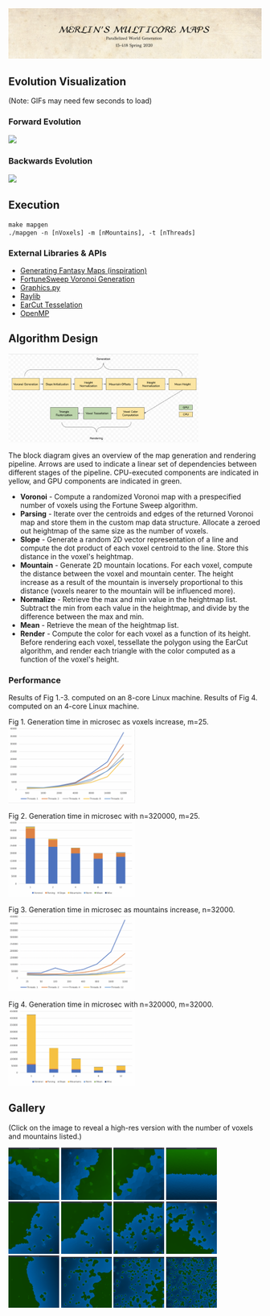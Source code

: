 <img src="documentation/title.png">

## Evolution Visualization
(Note: GIFs may need few seconds to load)

### Forward Evolution
<img src="documentation/evolution_forward.gif" width="50%">

### Backwards Evolution
<img src="documentation/evolution_backwards.gif" width="50%">

## Execution

```
make mapgen
./mapgen -n [nVoxels] -m [nMountains], -t [nThreads]
```

### External Libraries & APIs

* [Generating Fantasy Maps (inspiration)](http://mewo2.com/notes/terrain/)
* [FortuneSweep Voronoi Generation](https://github.com/JCash/voronoi)
* [Graphics.py](https://mcsp.wartburg.edu/zelle/python/graphics.py)
* [Raylib](https://www.raylib.com)
* [EarCut Tesselation](https://github.com/mapbox/earcut)
* [OpenMP](https://www.openmp.org)

## Algorithm Design

<img src="documentation/block_diagram.png" width="75%">

The block diagram gives an overview of the map generation and rendering pipeline. Arrows are used to indicate a linear set of dependencies between different stages of the pipeline. CPU-executed components are indicated in yellow, and GPU components are indicated in green.

* **Voronoi** - Compute a randomized Voronoi map with a prespecified number of voxels using the Fortune Sweep algorithm.
* **Parsing** - Iterate over the centroids and edges of the returned Voronoi map and store them in the custom map data structure. Allocate a zeroed out heightmap of the same size as the number of voxels.
* **Slope** - Generate a random 2D vector representation of a line and compute the dot product of each voxel centroid to the line. Store this distance in the voxel's heightmap.
* **Mountain** - Generate 2D mountain locations. For each voxel, compute the distance between the voxel and mountain center. The height increase as a result of the mountain is inversely proportional to this distance (voxels nearer to the mountain will be influenced more).
* **Normalize** - Retrieve the max and min value in the heightmap list. Subtract the min from each value in the heightmap, and divide by the difference between the max and min.
* **Mean** - Retrieve the mean of the heightmap list.
* **Render** - Compute the color for each voxel as a function of its height. Before rendering each voxel, tessellate the polygon using the EarCut algorithm, and render each triangle with the color computed as a function of the voxel's height.

### Performance

Results of Fig 1.-3. computed on an 8-core Linux machine.
Results of Fig 4. computed on an 4-core Linux machine.

Fig 1. Generation time in microsec as voxels increase, m=25.<br>
<img src="documentation/voxel_speedup.png" width="50%">

Fig 2. Generation time in microsec with n=320000, m=25.<br>
<img src="documentation/voxel_breakdown.png" width="50%">

Fig 3. Generation time in microsec as mountains increase, n=32000.<br>
<img src="documentation/mountain_speedup.png" width="50%">

Fig 4. Generation time in microsec with n=320000, m=32000.<br>
<img src="documentation/mountain_breakdown.png" width="50%">


## Gallery

(Click on the image to reveal a high-res version with the number of voxels and mountains listed.)

<p float="left">
  <img src="documentation/n256m8.png" width="20%" />
  <img src="documentation/n256m16.png" width="20%" />
  <img src="documentation/n256m32.png" width="20%" />
  <img src="documentation/n2048m1.png" width="20%" />
  <img src="documentation/n2048m30.png" width="20%" />
  <img src="documentation/n2048m32.png" width="20%" />
  <img src="documentation/n2048m64.png" width="20%" />
  <img src="documentation/n2048m128.png" width="20%" />
  <img src="documentation/n8192m16.png" width="20%" />
  <img src="documentation/n32000m1600.png" width="20%" />
  <img src="documentation/n32000m3200.png" width="20%" />
  <img src="documentation/n32000m6400.png" width="20%" />
</p>

